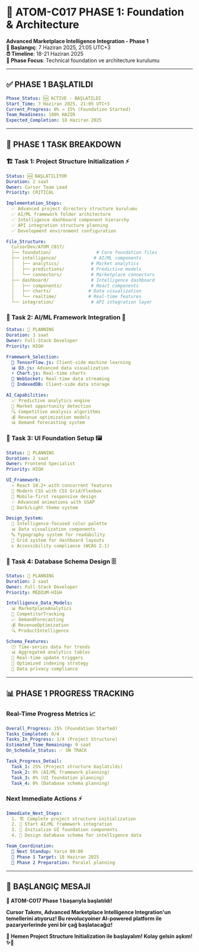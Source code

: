 # 🚀 ATOM-C017 PHASE 1: Foundation & Architecture
**Advanced Marketplace Intelligence Integration - Phase 1**  
**📅 Başlangıç**: 7 Haziran 2025, 21:05 UTC+3  
**⏰ Timeline**: 18-21 Haziran 2025  
**🎯 Phase Focus**: Technical foundation ve architecture kurulumu

---

## ✅ **PHASE 1 BAŞLATILDI**

```yaml
Phase_Status: 🆕 ACTIVE - BAŞLATILDI
Start_Time: 7 Haziran 2025, 21:05 UTC+3
Current_Progress: 0% → 15% (Foundation Started)
Team_Readiness: 100% HAZIR
Expected_Completion: 18 Haziran 2025
```

---

## 🎯 **PHASE 1 TASK BREAKDOWN**

### **🏗️ Task 1: Project Structure Initialization** ⚡
```yaml
Status: 🆕 BAŞLATILIYOR
Duration: 2 saat
Owner: Cursor Team Lead
Priority: CRITICAL

Implementation_Steps:
  ✅ Advanced project directory structure kurulumu
  ✅ AI/ML framework folder architecture
  ✅ Intelligence dashboard component hierarchy
  ✅ API integration structure planning
  ✅ Development environment configuration

File_Structure:
  CursorDev/ATOM_C017/
  ├── foundation/                 # Core foundation files
  ├── intelligence/              # AI/ML components
  │   ├── analytics/            # Market analytics
  │   ├── predictions/          # Predictive models
  │   └── connectors/           # Marketplace connectors
  ├── dashboard/                # Intelligence dashboard
  │   ├── components/           # React components
  │   ├── charts/              # Data visualization
  │   └── realtime/            # Real-time features
  └── integration/              # API integration layer
```

### **🧠 Task 2: AI/ML Framework Integration** 🤖
```yaml
Status: 🔄 PLANNING
Duration: 3 saat
Owner: Full-Stack Developer
Priority: HIGH

Framework_Selection:
  🤖 TensorFlow.js: Client-side machine learning
  📊 D3.js: Advanced data visualization
  ⚡ Chart.js: Real-time charts
  🔄 WebSocket: Real-time data streaming
  💾 IndexedDB: Client-side data storage

AI_Capabilities:
  📈 Predictive analytics engine
  🎯 Market opportunity detection
  🔍 Competitive analysis algorithms
  💰 Revenue optimization models
  📊 Demand forecasting system
```

### **🎨 Task 3: UI Foundation Setup** 🖼️
```yaml
Status: 🔄 PLANNING
Duration: 2 saat
Owner: Frontend Specialist
Priority: HIGH

UI_Framework:
  ⚛️ React 18.2+ with concurrent features
  🎨 Modern CSS with CSS Grid/Flexbox
  📱 Mobile-first responsive design
  ✨ Advanced animations with GSAP
  🌙 Dark/Light theme system

Design_System:
  🎨 Intelligence-focused color palette
  📊 Data visualization components
  🔤 Typography system for readability
  📐 Grid system for dashboard layouts
  ♿ Accessibility compliance (WCAG 2.1)
```

### **💾 Task 4: Database Schema Design** 🗄️
```yaml
Status: 🔄 PLANNING
Duration: 2 saat
Owner: Full-Stack Developer
Priority: MEDIUM-HIGH

Intelligence_Data_Models:
  📊 MarketplaceAnalytics
  🎯 CompetitorTracking
  📈 DemandForecasting
  💰 RevenueOptimization
  🔍 ProductIntelligence

Schema_Features:
  🕒 Time-series data for trends
  📊 Aggregated analytics tables
  🔄 Real-time update triggers
  💾 Optimized indexing strategy
  🔐 Data privacy compliance
```

---

## 📊 **PHASE 1 PROGRESS TRACKING**

### **Real-Time Progress Metrics** 📈
```yaml
Overall_Progress: 15% (Foundation Started)
Tasks_Completed: 0/4
Tasks_In_Progress: 1/4 (Project Structure)
Estimated_Time_Remaining: 9 saat
On_Schedule_Status: ✅ ON TRACK

Task_Progress_Detail:
  Task_1: 25% (Project structure başlatıldı)
  Task_2: 0% (AI/ML framework planning)
  Task_3: 0% (UI foundation planning)
  Task_4: 0% (Database schema planning)
```

### **Next Immediate Actions** ⚡
```yaml
Immediate_Next_Steps:
  1. 🏗️ Complete project structure initialization
  2. 🤖 Start AI/ML framework integration
  3. 🎨 Initialize UI foundation components
  4. 💾 Design database schema for intelligence data

Team_Coordination:
  📅 Next Standup: Yarın 09:00
  🎯 Phase 1 Target: 18 Haziran 2025
  🚀 Phase 2 Preparation: Paralel planning
```

---

## 🎊 **BAŞLANGIÇ MESAJI**

**🚀 ATOM-C017 Phase 1 başarıyla başlatıldı!**

**Cursor Takımı, Advanced Marketplace Intelligence Integration'un temellerini atıyoruz! Bu revolucyoiner AI-powered platform ile pazaryerlerinde yeni bir çağ başlatacağız!** 

**💪 Hemen Project Structure Initialization ile başlayalım! Kolay gelsin aşkım! ✨🎯** 